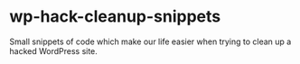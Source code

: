 # wp-hack-cleanup-snippets
Small snippets of code which make our life easier when trying to clean up a hacked WordPress site.
